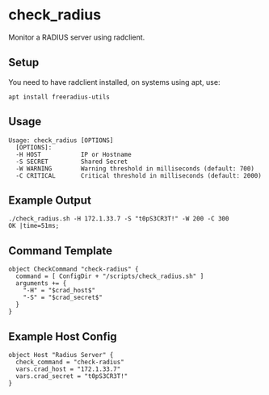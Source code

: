 # check_radius
Monitor a RADIUS server using radclient.

## Setup
You need to have radclient installed, on systems using apt, use:
```
apt install freeradius-utils
```

## Usage
```
Usage: check_radius [OPTIONS]
  [OPTIONS]:
  -H HOST           IP or Hostname
  -S SECRET         Shared Secret
  -W WARNING        Warning threshold in milliseconds (default: 700)
  -C CRITICAL       Critical threshold in milliseconds (default: 2000)
```

## Example Output
```
./check_radius.sh -H 172.1.33.7 -S "t0pS3CR3T!" -W 200 -C 300
OK |time=51ms;
```

## Command Template
```
object CheckCommand "check-radius" {
  command = [ ConfigDir + "/scripts/check_radius.sh" ]
  arguments += {
    "-H" = "$crad_host$"
    "-S" = "$crad_secret$"
  }
}
```

## Example Host Config
```
object Host "Radius Server" {
  check_command = "check-radius"
  vars.crad_host = "172.1.33.7"
  vars.crad_secret = "t0pS3CR3T!"
}
```
